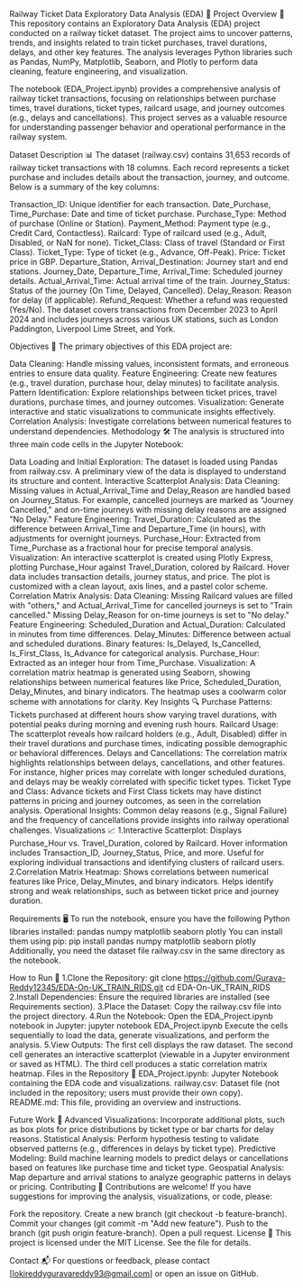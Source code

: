 Railway Ticket Data Exploratory Data Analysis (EDA) 🚆
Project Overview 🌟
This repository contains an Exploratory Data Analysis (EDA) project conducted on a railway ticket dataset. The project aims to uncover patterns, trends, and insights related to train ticket purchases, travel durations, delays, and other key features. The analysis leverages Python libraries such as Pandas, NumPy, Matplotlib, Seaborn, and Plotly to perform data cleaning, feature engineering, and visualization.

The notebook (EDA_Project.ipynb) provides a comprehensive analysis of railway ticket transactions, focusing on relationships between purchase times, travel durations, ticket types, railcard usage, and journey outcomes (e.g., delays and cancellations). This project serves as a valuable resource for understanding passenger behavior and operational performance in the railway system.

Dataset Description 📊
The dataset (railway.csv) contains 31,653 records of railway ticket transactions with 18 columns. Each record represents a ticket purchase and includes details about the transaction, journey, and outcome. Below is a summary of the key columns:

Transaction_ID: Unique identifier for each transaction.
Date_Purchase, Time_Purchase: Date and time of ticket purchase.
Purchase_Type: Method of purchase (Online or Station).
Payment_Method: Payment type (e.g., Credit Card, Contactless).
Railcard: Type of railcard used (e.g., Adult, Disabled, or NaN for none).
Ticket_Class: Class of travel (Standard or First Class).
Ticket_Type: Type of ticket (e.g., Advance, Off-Peak).
Price: Ticket price in GBP.
Departure_Station, Arrival_Destination: Journey start and end stations.
Journey_Date, Departure_Time, Arrival_Time: Scheduled journey details.
Actual_Arrival_Time: Actual arrival time of the train.
Journey_Status: Status of the journey (On Time, Delayed, Cancelled).
Delay_Reason: Reason for delay (if applicable).
Refund_Request: Whether a refund was requested (Yes/No).
The dataset covers transactions from December 2023 to April 2024 and includes journeys across various UK stations, such as London Paddington, Liverpool Lime Street, and York.

Objectives 🎯
The primary objectives of this EDA project are:

Data Cleaning: Handle missing values, inconsistent formats, and erroneous entries to ensure data quality.
Feature Engineering: Create new features (e.g., travel duration, purchase hour, delay minutes) to facilitate analysis.
Pattern Identification: Explore relationships between ticket prices, travel durations, purchase times, and journey outcomes.
Visualization: Generate interactive and static visualizations to communicate insights effectively.
Correlation Analysis: Investigate correlations between numerical features to understand dependencies.
Methodology 🛠️
The analysis is structured into three main code cells in the Jupyter Notebook:

Data Loading and Initial Exploration:
The dataset is loaded using Pandas from railway.csv.
A preliminary view of the data is displayed to understand its structure and content.
Interactive Scatterplot Analysis:
Data Cleaning: Missing values in Actual_Arrival_Time and Delay_Reason are handled based on Journey_Status. For example, cancelled journeys are marked as "Journey Cancelled," and on-time journeys with missing delay reasons are assigned "No Delay."
Feature Engineering:
Travel_Duration: Calculated as the difference between Arrival_Time and Departure_Time (in hours), with adjustments for overnight journeys.
Purchase_Hour: Extracted from Time_Purchase as a fractional hour for precise temporal analysis.
Visualization: An interactive scatterplot is created using Plotly Express, plotting Purchase_Hour against Travel_Duration, colored by Railcard. Hover data includes transaction details, journey status, and price. The plot is customized with a clean layout, axis lines, and a pastel color scheme.
Correlation Matrix Analysis:
Data Cleaning: Missing Railcard values are filled with "others," and Actual_Arrival_Time for cancelled journeys is set to "Train cancelled." Missing Delay_Reason for on-time journeys is set to "No delay."
Feature Engineering:
Scheduled_Duration and Actual_Duration: Calculated in minutes from time differences.
Delay_Minutes: Difference between actual and scheduled durations.
Binary features: Is_Delayed, Is_Cancelled, Is_First_Class, Is_Advance for categorical analysis.
Purchase_Hour: Extracted as an integer hour from Time_Purchase.
Visualization: A correlation matrix heatmap is generated using Seaborn, showing relationships between numerical features like Price, Scheduled_Duration, Delay_Minutes, and binary indicators. The heatmap uses a coolwarm color scheme with annotations for clarity.
Key Insights 🔍
Purchase Patterns: Tickets purchased at different hours show varying travel durations, with potential peaks during morning and evening rush hours.
Railcard Usage: The scatterplot reveals how railcard holders (e.g., Adult, Disabled) differ in their travel durations and purchase times, indicating possible demographic or behavioral differences.
Delays and Cancellations: The correlation matrix highlights relationships between delays, cancellations, and other features. For instance, higher prices may correlate with longer scheduled durations, and delays may be weakly correlated with specific ticket types.
Ticket Type and Class: Advance tickets and First Class tickets may have distinct patterns in pricing and journey outcomes, as seen in the correlation analysis.
Operational Insights: Common delay reasons (e.g., Signal Failure) and the frequency of cancellations provide insights into railway operational challenges.
Visualizations 📈
1.Interactive Scatterplot:
Displays Purchase_Hour vs. Travel_Duration, colored by Railcard.
Hover information includes Transaction_ID, Journey_Status, Price, and more.
Useful for exploring individual transactions and identifying clusters of railcard users.
2.Correlation Matrix Heatmap:
Shows correlations between numerical features like Price, Delay_Minutes, and binary indicators.
Helps identify strong and weak relationships, such as between ticket price and journey duration.

Requirements 🖥️
To run the notebook, ensure you have the following Python libraries installed:
pandas
numpy
matplotlib
seaborn
plotly
You can install them using pip:
pip install pandas numpy matplotlib seaborn plotly
Additionally, you need the dataset file railway.csv in the same directory as the notebook.

How to Run 🚀
1.Clone the Repository:
git clone https://github.com/Gurava-Reddy12345/EDA-On-UK_TRAIN_RIDS.git
cd EDA-On-UK_TRAIN_RIDS
2.Install Dependencies: Ensure the required libraries are installed (see Requirements section).
3.Place the Dataset: Copy the railway.csv file into the project directory.
4.Run the Notebook: Open the EDA_Project.ipynb notebook in Jupyter:
jupyter notebook EDA_Project.ipynb
Execute the cells sequentially to load the data, generate visualizations, and perform the analysis.
5.View Outputs:
The first cell displays the raw dataset.
The second cell generates an interactive scatterplot (viewable in a Jupyter environment or saved as HTML).
The third cell produces a static correlation matrix heatmap.
Files in the Repository 📁
EDA_Project.ipynb: Jupyter Notebook containing the EDA code and visualizations.
railway.csv: Dataset file (not included in the repository; users must provide their own copy).
README.md: This file, providing an overview and instructions.

Future Work 🔮
Advanced Visualizations: Incorporate additional plots, such as box plots for price distributions by ticket type or bar charts for delay reasons.
Statistical Analysis: Perform hypothesis testing to validate observed patterns (e.g., differences in delays by ticket type).
Predictive Modeling: Build machine learning models to predict delays or cancellations based on features like purchase time and ticket type.
Geospatial Analysis: Map departure and arrival stations to analyze geographic patterns in delays or pricing.
Contributing 🤝
Contributions are welcome! If you have suggestions for improving the analysis, visualizations, or code, please:

Fork the repository.
Create a new branch (git checkout -b feature-branch).
Commit your changes (git commit -m "Add new feature").
Push to the branch (git push origin feature-branch).
Open a pull request.
License 📜
This project is licensed under the MIT License. See the  file for details.

Contact 📬
For questions or feedback, please contact [lokireddyguravareddy93@gmail.com] or open an issue on GitHub.
